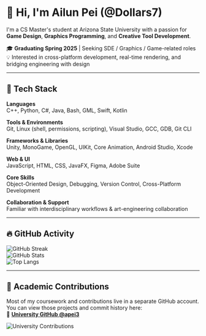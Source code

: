 # 👋 Hi, I'm Ailun Pei (@Dollars7)

I'm a CS Master's student at Arizona State University with a passion for **Game Design**, **Graphics Programming**, and **Creative Tool Development**.

🎓 **Graduating Spring 2025** | Seeking SDE / Graphics / Game-related roles  
💡 Interested in cross-platform development, real-time rendering, and bridging engineering with design

---

## 🧰 Tech Stack

**Languages**  
C++, Python, C#, Java, Bash, GML, Swift, Kotlin

**Tools & Environments**  
Git, Linux (shell, permissions, scripting), Visual Studio, GCC, GDB, Git CLI

**Frameworks & Libraries**  
Unity, MonoGame, OpenGL, UIKit, Core Animation, Android Studio, Xcode

**Web & UI**  
JavaScript, HTML, CSS, JavaFX, Figma, Adobe Suite

**Core Skills**  
Object-Oriented Design, Debugging, Version Control, Cross-Platform Development

**Collaboration & Support**  
Familiar with interdisciplinary workflows & art-engineering collaboration

---

## 🔥 GitHub Activity


![GitHub Streak](https://streak-stats.demolab.com?user=Dollars7&theme=radical)  
![GitHub Stats](https://github-readme-stats.vercel.app/api?username=Dollars7&show_icons=true&hide_rank=true&theme=omni)  
![Top Langs](https://github-readme-stats.vercel.app/api/top-langs/?username=Dollars7&layout=compact&theme=omni)

---

## 🧪 Academic Contributions

Most of my coursework and contributions live in a separate GitHub account.  
You can view those projects and commit history here:  
🔗 **[University GitHub @apei3](https://github.com/apei3)**

![University Contributions](https://ghchart.rshah.org/apei3)


